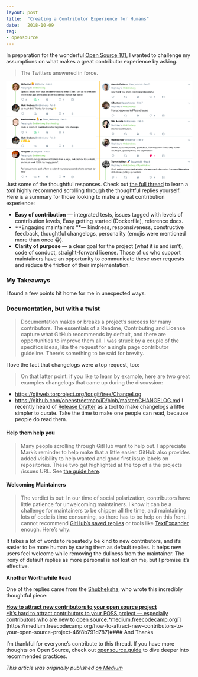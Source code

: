 ```yaml
---
layout:	post
title:	"Creating a Contributor Experience for Humans"
date:	2018-10-09
tag:
- opensource
---
```


  In preparation for the wonderful [Open Source 101](http://opensource101.com), I wanted to challenge my assumptions on what makes a great contributor experience by asking.


> [](https://twitter.com/mbbroberg/status/961348173628284928)The Twitters answered in force.

![](/img/1*tMXOkAnkwTqFNfJs7PdWzg.png)Just some of the thoughtful responses. Check out [the full thread](https://twitter.com/mbbroberg/status/961348173628284928) to learn a *ton*I highly recommend scrolling through the thoughtful replies yourself. Here is a summary for those looking to make a great contribution experience:

* **Easy of contribution** — integrated tests, issues tagged with levels of contribution levels, Easy getting started (Dockerfile), reference docs.
* **Engaging maintainers **— kindness, responsiveness, constructive feedback, thoughtful changelogs, personality (emojis were mentioned more than once 😀).
* **Clarity of purpose** — a clear goal for the project (what it is and isn’t), code of conduct, straight-forward license.
Those of us who support maintainers have an opportunity to communicate these user requests and reduce the friction of their implementation.

### My Takeaways

I found a few points hit home for me in unexpected ways.

### **Documentation, but with a twist**


> [](https://twitter.com/Erstejahre/status/961361372230533120)Documentation makes or breaks a project’s success for many contributors. The essentials of a Readme, Contributing and License capture what GitHub recommends by default, and there are opportunities to improve them all. I was struck by a couple of the specifics ideas, like the request for a single page contributor guideline. There’s something to be said for brevity.

I love the fact that changelogs were a top request, too:


> [](https://twitter.com/SchwarzeLocke/status/961376175921692672)On that latter point: if you like to learn by example, here are two great examples changelogs that came up during the discussion:

* <https://gitweb.torproject.org/tor.git/tree/ChangeLog>
* <https://github.com/openstreetmap/iD/blob/master/CHANGELOG.md>
I recently heard of [Release Drafter](https://github.com/toolmantim/release-drafter) as a tool to make changelogs a little simpler to curate. Take the time to make one people can read, because people do read them.

#### Help them help you


> [](https://twitter.com/bytemeorg/status/961352565081460738)Many people scrolling through GitHub want to help out. I appreciate Mark’s reminder to help make that a little easier. GitHub also provides added visibility to help wanted and good first issue labels on repositories. These two get highlighted at the top of a the projects /issues URL. See [the guide here](https://help.github.com/articles/helping-new-contributors-find-your-project-with-labels/).

#### **Welcoming Maintainers**


> [](https://twitter.com/Firesphere/status/961354413582336000)The verdict is out: In our time of social polarization, contributors have little patience for unwelcoming maintainers. I know it can be a challenge for maintainers to be chipper all the time, and maintaining lots of code is time consuming, so there has to be help on this front. I cannot recommend [GitHub’s saved replies](https://github.com/settings/replies) or tools like [TextExpander](https://textexpander.com/) enough. Here’s why:

It takes a lot of words to repeatedly be kind to new contributors, and it’s easier to be more human by saving them as default replies. It helps new users feel welcome while removing the dullness from the maintainer. The irony of default replies as more personal is not lost on me, but I promise it’s effective.

**Another Worthwhile Read**

One of the replies came from the [Shubheksha](https://medium.com/u/c98f56800747), who wrote this incredibly thoughtful piece:

[**How to attract new contributors to your open source project**  
*It’s hard to attract contributors to your FOSS project — especially contributors who are new to open source.*medium.freecodecamp.org](https://medium.freecodecamp.org/how-to-attract-new-contributors-to-your-open-source-project-46f8b791d787 "https://medium.freecodecamp.org/how-to-attract-new-contributors-to-your-open-source-project-46f8b791d787")[](https://medium.freecodecamp.org/how-to-attract-new-contributors-to-your-open-source-project-46f8b791d787)#### And Thanks

I’m thankful for everyone’s contribute to this thread. If you have more thoughts on Open Source, check out [opensource.guide](https://opensource.guide/) to dive deeper into recommended practices.

*This article was originally published [on Medium](https://medium.com/@mbbroberg)*